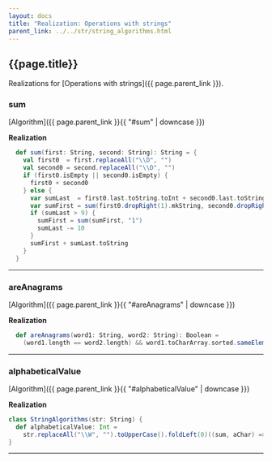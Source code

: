 ```yaml
---
layout: docs
title: "Realization: Operations with strings"
parent_link: ../../str/string_algorithms.html
---
```


## {{page.title}}

Realizations for [Operations with strings]({{ page.parent_link }}).

### sum

[Algorithm]({{ page.parent_link }}{{ "#sum" | downcase }})

**Realization**
```scala
  def sum(first: String, second: String): String = {
    val first0  = first.replaceAll("\\D", "")
    val second0 = second.replaceAll("\\D", "")
    if (first0.isEmpty || second0.isEmpty) {
      first0 + second0
    } else {
      var sumLast  = first0.last.toString.toInt + second0.last.toString.toInt
      var sumFirst = sum(first0.dropRight(1).mkString, second0.dropRight(1).mkString)
      if (sumLast > 9) {
        sumFirst = sum(sumFirst, "1")
        sumLast -= 10
      }
      sumFirst + sumLast.toString
    }
  }
```

---

### areAnagrams

[Algorithm]({{ page.parent_link }}{{ "#areAnagrams" | downcase }})

**Realization**
```scala
  def areAnagrams(word1: String, word2: String): Boolean =
    (word1.length == word2.length) && word1.toCharArray.sorted.sameElements(word2.toCharArray.sorted)

```

---

### alphabeticalValue

[Algorithm]({{ page.parent_link }}{{ "#alphabeticalValue" | downcase }})

**Realization**
```scala
class StringAlgorithms(str: String) {
  def alphabeticalValue: Int =
    str.replaceAll("\\W", "").toUpperCase().foldLeft(0)((sum, aChar) => sum + (aChar - 'A') + 1)
}
```

---
